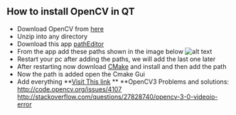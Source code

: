 ## How to install OpenCV in QT
* Download OpenCV from [here](http://opencv.org/downloads.html)
* Unzip into any directory
* Download this app [pathEditor](https://patheditor2.codeplex.com/)
* From the app add these paths shown in the image below
![alt text](http://i.imgur.com/g3n2cY0.png)
* Restart your pc after adding the paths, we will add the last one later
* After restarting now download [CMake](http://www.cmake.org/) and install and then add the path
* Now the path is added open the Cmake Gui
* Add everything
**[Visit This link](http://www.laganiere.name/opencvCookbook/chap1s1_2.shtml) **
**OpenCV3 Problems and solutions:
http://code.opencv.org/issues/4107
http://stackoverflow.com/questions/27828740/opencv-3-0-videoio-error

